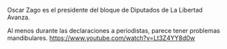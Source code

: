 Oscar Zago es el presidente del bloque de Diputados de La Libertad Avanza. 

Al menos durante las declaraciones a periodistas, parece tener problemas mandibulares. 
https://www.youtube.com/watch?v=Lt3Z4YY8d0w

